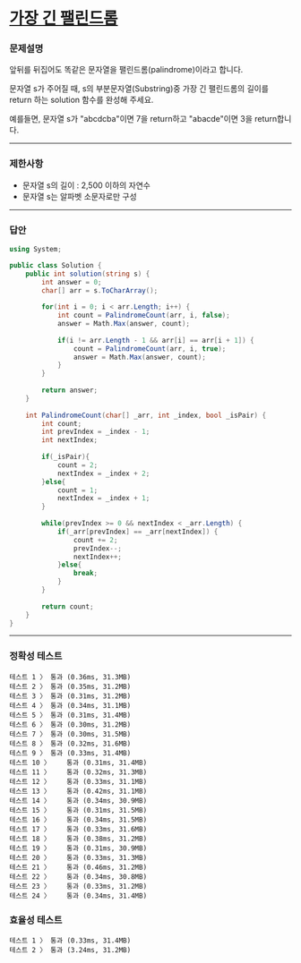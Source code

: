 # <a href="https://school.programmers.co.kr/learn/courses/30/lessons/12904">가장 긴 팰린드롬</a>

### 문제설명

앞뒤를 뒤집어도 똑같은 문자열을 팰린드롬(palindrome)이라고 합니다.

문자열 s가 주어질 때, s의 부분문자열(Substring)중 가장 긴 팰린드롬의 길이를 return 하는 solution 함수를 완성해 주세요.

예를들면, 문자열 s가 "abcdcba"이면 7을 return하고 "abacde"이면 3을 return합니다.

***

### 제한사항

 - 문자열 s의 길이 : 2,500 이하의 자연수
 - 문자열 s는 알파벳 소문자로만 구성

***

### 답안
``` csharp
using System;

public class Solution {
    public int solution(string s) {
        int answer = 0;
        char[] arr = s.ToCharArray();
        
        for(int i = 0; i < arr.Length; i++) {
            int count = PalindromeCount(arr, i, false);
            answer = Math.Max(answer, count);
            
            if(i != arr.Length - 1 && arr[i] == arr[i + 1]) {
                count = PalindromeCount(arr, i, true);
                answer = Math.Max(answer, count);
            }
        }
        
        return answer;
    }
    
    int PalindromeCount(char[] _arr, int _index, bool _isPair) {
        int count;
        int prevIndex = _index - 1;
        int nextIndex;
        
        if(_isPair){
            count = 2;
            nextIndex = _index + 2;
        }else{
            count = 1;
            nextIndex = _index + 1;
        }
        
        while(prevIndex >= 0 && nextIndex < _arr.Length) {
            if(_arr[prevIndex] == _arr[nextIndex]) {
                count += 2;
                prevIndex--;
                nextIndex++;
            }else{
                break;
            }
        }
        
        return count;
    }
}
```

***

### 정확성 테스트
```
테스트 1 〉	통과 (0.36ms, 31.3MB)
테스트 2 〉	통과 (0.35ms, 31.2MB)
테스트 3 〉	통과 (0.31ms, 31.2MB)
테스트 4 〉	통과 (0.34ms, 31.1MB)
테스트 5 〉	통과 (0.31ms, 31.4MB)
테스트 6 〉	통과 (0.30ms, 31.2MB)
테스트 7 〉	통과 (0.30ms, 31.5MB)
테스트 8 〉	통과 (0.32ms, 31.6MB)
테스트 9 〉	통과 (0.33ms, 31.4MB)
테스트 10 〉	통과 (0.31ms, 31.4MB)
테스트 11 〉	통과 (0.32ms, 31.3MB)
테스트 12 〉	통과 (0.33ms, 31.1MB)
테스트 13 〉	통과 (0.42ms, 31.1MB)
테스트 14 〉	통과 (0.34ms, 30.9MB)
테스트 15 〉	통과 (0.31ms, 31.5MB)
테스트 16 〉	통과 (0.34ms, 31.5MB)
테스트 17 〉	통과 (0.33ms, 31.6MB)
테스트 18 〉	통과 (0.38ms, 31.2MB)
테스트 19 〉	통과 (0.31ms, 30.9MB)
테스트 20 〉	통과 (0.33ms, 31.3MB)
테스트 21 〉	통과 (0.46ms, 31.2MB)
테스트 22 〉	통과 (0.34ms, 30.8MB)
테스트 23 〉	통과 (0.33ms, 31.2MB)
테스트 24 〉	통과 (0.34ms, 31.4MB)
```

### 효율성 테스트
```
테스트 1 〉	통과 (0.33ms, 31.4MB)
테스트 2 〉	통과 (3.24ms, 31.2MB)
```
